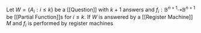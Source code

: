 Let $W=\{ A_{i}:i\leq k \}$ be a [[Question]] with $k+1$ answers and $f_{i}:\mathbb{B}^{n+1}\dashrightarrow \mathbb{B}^{n+1}$ be [[Partial Function]]s for $i\leq k$. If $W$ is answered by a [[Register Machine]] $M$ and $f_{i}$ is performed by register machines 